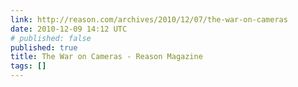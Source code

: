 ```yaml
---
link: http://reason.com/archives/2010/12/07/the-war-on-cameras
date: 2010-12-09 14:12 UTC
# published: false
published: true
title: The War on Cameras - Reason Magazine
tags: []
---
```




